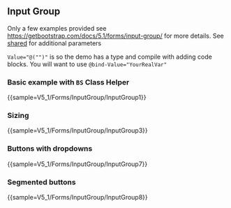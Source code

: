 ﻿## Input Group
Only a few examples provided see https://getbootstrap.com/docs/5.1/forms/input-group/ for more details.
See [shared](layout/shared) for additional parameters    

`Value="@("")"` is so the demo has a type and compile with adding code blocks. You will want to use `@bind-Value="YourRealVar"`

### Basic example with `BS` Class Helper
{{sample=V5_1/Forms/InputGroup/InputGroup1}}

### Sizing
{{sample=V5_1/Forms/InputGroup/InputGroup3}}

### Buttons with dropdowns
{{sample=V5_1/Forms/InputGroup/InputGroup7}}

### Segmented buttons
{{sample=V5_1/Forms/InputGroup/InputGroup8}}
